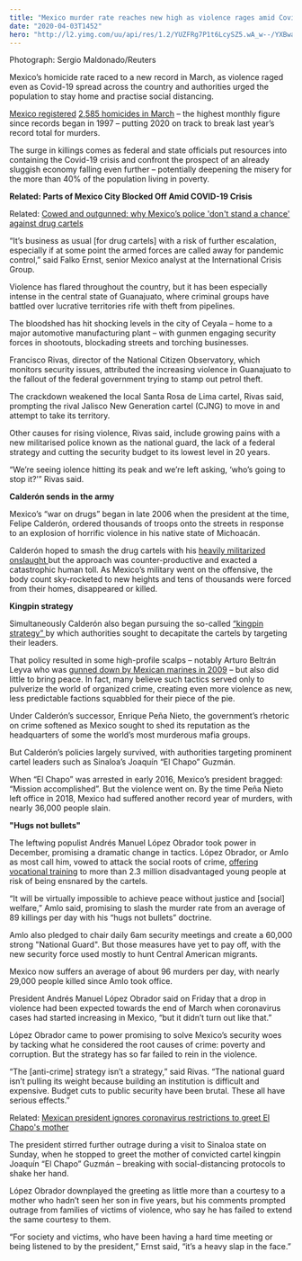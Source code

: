 ```yaml
---
title: "Mexico murder rate reaches new high as violence rages amid Covid-19 spread"
date: "2020-04-03T1452"
hero: "http://l2.yimg.com/uu/api/res/1.2/YUZFRg7P1t6LcySZ5.wA_w--/YXBwaWQ9eXRhY2h5b247aD04Njt3PTEzMDs-/https://media.zenfs.com/en-GB/the_guardian_765/4a80c9717081eceda85960153e4f1c1b"
---
```

Photograph: Sergio Maldonado/Reuters

Mexico’s homicide rate raced to a new record in March, as violence raged
even as Covid-19 spread across the country and authorities urged the
population to stay home and practise social distancing.

[Mexico registered][1] [2,585 homicides in March][1] – the highest
monthly figure since records began in 1997 – putting 2020 on track to
break last year’s record total for murders.

The surge in killings comes as federal and state officials put resources
into containing the Covid-19 crisis and confront the prospect of an
already sluggish economy falling even further – potentially deepening
the misery for the more than 40% of the population living in poverty.

 **Related: Parts of Mexico City Blocked Off Amid COVID-19 Crisis**

Related: [Cowed and outgunned: why Mexico’s police 'don't stand a
chance' against drug cartels][2]

“It’s business as usual [for drug cartels] with a risk of further
escalation, especially if at some point the armed forces are called away
for pandemic control,” said Falko Ernst, senior Mexico analyst at the
International Crisis Group.

Violence has flared throughout the country, but it has been especially
intense in the central state of Guanajuato, where criminal groups have
battled over lucrative territories rife with theft from pipelines.

The bloodshed has hit shocking levels in the city of Ceyala – home to a
major automotive manufacturing plant – with gunmen engaging security
forces in shootouts, blockading streets and torching businesses.

Francisco Rivas, director of the National Citizen Observatory, which
monitors security issues, attributed the increasing violence in
Guanajuato to the fallout of the federal government trying to stamp out
petrol theft.

The crackdown weakened the local Santa Rosa de Lima cartel, Rivas said,
prompting the rival Jalisco New Generation cartel (CJNG) to move in and
attempt to take its territory.

Other causes for rising violence, Rivas said, include growing pains with
a new militarised police known as the national guard, the lack of a
federal strategy and cutting the security budget to its lowest level in
20 years.

“We’re seeing iolence hitting its peak and we’re left asking, ‘who’s
going to stop it?’” Rivas said.

 **Calderón sends in the army**

  

Mexico’s “war on drugs” began in late 2006 when the president at the
time, Felipe Calderón, ordered thousands of troops onto the streets in
response to an explosion of horrific violence in his native state of
Michoacán.

Calderón hoped to smash the drug cartels with his [heavily militarized
onslaught ][3]but the approach was counter-productive and exacted a
catastrophic human toll. As Mexico’s military went on the offensive, the
body count sky-rocketed to new heights and tens of thousands were forced
from their homes, disappeared or killed.

  

 **Kingpin strategy**

  

Simultaneously Calderón also began pursuing the so-called [“kingpin
strategy” ][4]by which authorities sought to decapitate the cartels by
targeting their leaders.

That policy resulted in some high-profile scalps – notably Arturo
Beltrán Leyva who was [gunned down by Mexican marines in 2009][5] – but
also did little to bring peace. In fact, many believe such tactics
served only to pulverize the world of organized crime, creating even
more violence as new, less predictable factions squabbled for their
piece of the pie.

Under Calderón’s successor, Enrique Peña Nieto, the government’s
rhetoric on crime softened as Mexico sought to shed its reputation as
the headquarters of some the world’s most murderous mafia groups.

But Calderón’s policies largely survived, with authorities targeting
prominent cartel leaders such as Sinaloa’s Joaquín “El Chapo” Guzmán.

When “El Chapo” was arrested in early 2016, Mexico’s president bragged:
“Mission accomplished”. But the violence went on. By the time Peña Nieto
left office in 2018, Mexico had suffered another record year of murders,
with nearly 36,000 people slain.

  

 **"Hugs not bullets"**

  

The leftwing populist Andrés Manuel López Obrador took power in
December, promising a dramatic change in tactics. López Obrador, or Amlo
as most call him, vowed to attack the social roots of crime, [offering
vocational training][6] to more than 2.3 million disadvantaged young
people at risk of being ensnared by the cartels.  
  

“It will be virtually impossible to achieve peace without justice and
[social] welfare,” Amlo said, promising to slash the murder rate from an
average of 89 killings per day with his “hugs not bullets” doctrine.

Amlo also pledged to chair daily 6am security meetings and create a
60,000 strong "National Guard". But those measures have yet to pay off,
with the new security force used mostly to hunt Central American
migrants.

Mexico now suffers an average of about 96 murders per day, with nearly
29,000 people killed since Amlo took office.

  

President Andrés Manuel López Obrador said on Friday that a drop in
violence had been expected towards the end of March when coronavirus
cases had started increasing in Mexico, “but it didn’t turn out like
that.”

López Obrador came to power promising to solve Mexico’s security woes by
tacking what he considered the root causes of crime: poverty and
corruption. But the strategy has so far failed to rein in the violence.

“The [anti-crime] strategy isn’t a strategy,” said Rivas. “The national
guard isn’t pulling its weight because building an institution is
difficult and expensive. Budget cuts to public security have been
brutal. These all have serious effects.”

Related: [Mexican president ignores coronavirus restrictions to greet El
Chapo's mother][7]

The president stirred further outrage during a visit to Sinaloa state on
Sunday, when he stopped to greet the mother of convicted cartel kingpin
Joaquín “El Chapo” Guzmán – breaking with social-distancing protocols to
shake her hand.

López Obrador downplayed the greeting as little more than a courtesy to
a mother who hadn’t seen her son in five years, but his comments
prompted outrage from families of victims of violence, who say he has
failed to extend the same courtesy to them.

“For society and victims, who have been having a hard time meeting or
being listened to by the president,” Ernst said, “it’s a heavy slap in
the face.”

   [1]: http://www2.repuve.gob.mx/files/homicidios_31032020_v2.pdf
   [2]: https://www.theguardian.com/world/2019/nov/05/mexico-police-dont-stand-chance-against-drug-cartels
   [3]: https://www.theguardian.com/world/2012/nov/30/mexico-drug-war-tierra-caliente-calderon
   [4]: https://www.theguardian.com/world/2015/mar/05/mexico-drug-kingpins-behind-bars-violence-corruption-unchecked
   [5]: https://www.theguardian.com/world/2009/dec/17/arturo-beltran-leyva-drug-cartel
   [6]: https://www.theguardian.com/world/2019/mar/12/mexico-amlo-sinaloa-el-chapo-badiraguato
   [7]: https://www.theguardian.com/world/2020/mar/30/andres-manuel-lopez-obrador-el-chapo-mother-mexico